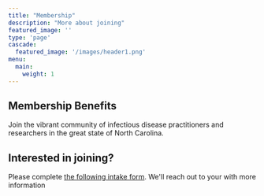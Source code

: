 ```yaml
---
title: "Membership"
description: "More about joining"
featured_image: ''
type: 'page'
cascade:
  featured_image: '/images/header1.png'
menu:
  main:
    weight: 1
---
```


## Membership Benefits

Join the vibrant community of infectious disease practitioners and researchers in the great state of North Carolina.


## Interested in joining?

Please complete [the following intake form](https://forms.gle/Mgp7RcrmVG4dVymW6). 
We'll reach out to your with more information